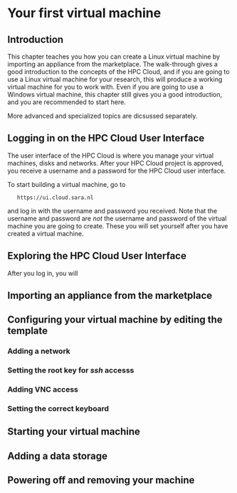 # Your first virtual machine

## Introduction

This chapter teaches you how you can create a Linux virtual machine by
importing an appliance from the marketplace. The walk-through gives a
good introduction to the concepts of the HPC Cloud, and if you are going
to use a Linux virtual machine for your research, this will produce a
working virtual machine for you to work with. Even if you are going to
use a Windows virtual machine, this chapter still gives you a good
introduction, and you are recommended to start here.

More advanced and specialized topics are dicsussed separately.


## Logging in on the HPC Cloud User Interface

The user interface of the HPC Cloud is where you manage your
virtual machines, disks and networks. After your HPC Cloud project is
approved, you receive a username and a password for the HPC Cloud user
interface.

To start building a virtual machine, go to
```
   https://ui.cloud.sara.nl
```
and log in with the username and password you received. Note that the
username and password are *not* the username and password of the virtual
machine you are going to create. These you will set yourself after you
have created a virtual machine.


## Exploring the HPC Cloud User Interface

After you log in, you will 
## Importing an appliance from the marketplace


## Configuring your virtual machine by editing the template


### Adding a network
 
### Setting the root key for *ssh* accesss

### Adding VNC access

### Setting the correct keyboard


## Starting your virtual machine


## Adding a data storage


## Powering off and removing your machine


